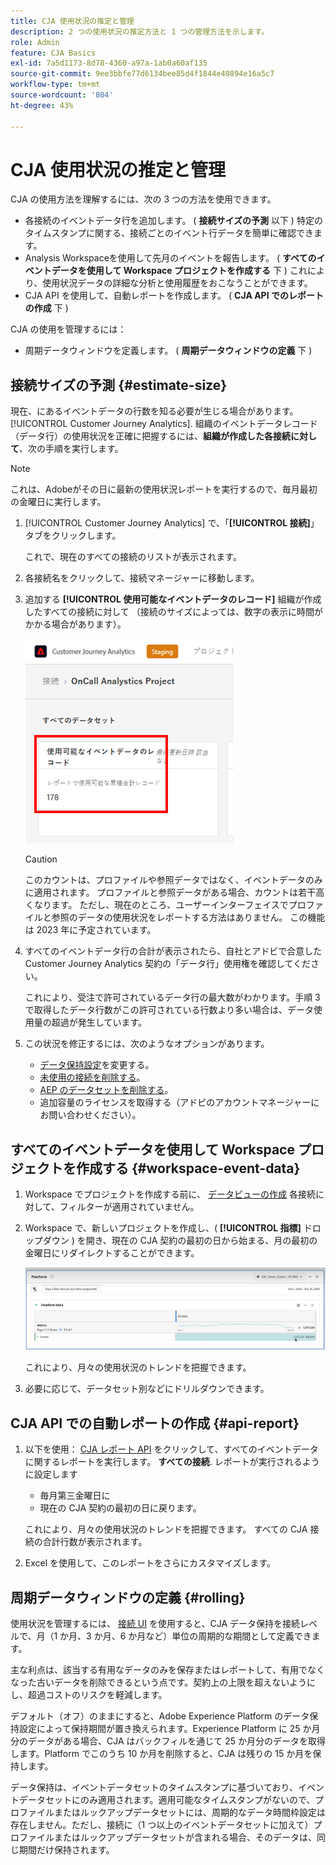 ```yaml
---
title: CJA 使用状況の推定と管理
description: 2 つの使用状況の推定方法と 1 つの管理方法を示します。
role: Admin
feature: CJA Basics
exl-id: 7a5d1173-8d78-4360-a97a-1ab0a60af135
source-git-commit: 9ee3bbfe77d6134bee85d4f1844e40894e16a5c7
workflow-type: tm+mt
source-wordcount: '804'
ht-degree: 43%

---
```


# CJA 使用状況の推定と管理

CJA の使用方法を理解するには、次の 3 つの方法を使用できます。

* 各接続のイベントデータ行を追加します。 ( **接続サイズの予測** 以下 ) 特定のタイムスタンプに関する、接続ごとのイベント行データを簡単に確認できます。
* Analysis Workspaceを使用して先月のイベントを報告します。 ( **すべてのイベントデータを使用して Workspace プロジェクトを作成する** 下 ) これにより、使用状況データの詳細な分析と使用履歴をおこなうことができます。
* CJA API を使用して、自動レポートを作成します。 ( **CJA API でのレポートの作成** 下 )

CJA の使用を管理するには：

* 周期データウィンドウを定義します。 ( **周期データウィンドウの定義** 下 )

## 接続サイズの予測 {#estimate-size}

現在、にあるイベントデータの行数を知る必要が生じる場合があります。 [!UICONTROL Customer Journey Analytics]. 組織のイベントデータレコード（データ行）の使用状況を正確に把握するには、**組織が作成した各接続に対して**、次の手順を実行します。

>[!NOTE]
>
>これは、Adobeがその日に最新の使用状況レポートを実行するので、毎月最初の金曜日に実行します。

1. [!UICONTROL Customer Journey Analytics] で、「**[!UICONTROL 接続]**」タブをクリックします。

   これで、現在のすべての接続のリストが表示されます。

1. 各接続名をクリックして、接続マネージャーに移動します。

1. 追加する **[!UICONTROL 使用可能なイベントデータのレコード]** 組織が作成したすべての接続に対して （接続のサイズによっては、数字の表示に時間がかかる場合があります）。

   ![イベントデータ](assets/event-data.png)

   >[!CAUTION]
   >
   >   このカウントは、プロファイルや参照データではなく、イベントデータのみに適用されます。 プロファイルと参照データがある場合、カウントは若干高くなります。 ただし、現在のところ、ユーザーインターフェイスでプロファイルと参照のデータの使用状況をレポートする方法はありません。 この機能は 2023 年に予定されています。

1. すべてのイベントデータ行の合計が表示されたら、自社とアドビで合意した Customer Journey Analytics 契約の「データ行」使用権を確認してください。

   これにより、受注で許可されているデータ行の最大数がわかります。手順 3 で取得したデータ行数がこの許可されている行数より多い場合は、データ使用量の超過が発生しています。

1. この状況を修正するには、次のようなオプションがあります。

   * [データ保持設定](https://experienceleague.adobe.com/docs/analytics-platform/using/cja-connections/manage-connections.html?lang=ja#set-rolling-window-for-connection-data-retention)を変更する。
   * [未使用の接続を削除する](https://experienceleague.adobe.com/docs/analytics-platform/using/cja-overview/cja-faq.html?lang=ja#implications-of-deleting-data-components)。
   * [AEP のデータセットを削除する](https://experienceleague.adobe.com/docs/analytics-platform/using/cja-overview/cja-faq.html?lang=ja#implications-of-deleting-data-components)。
   * 追加容量のライセンスを取得する（アドビのアカウントマネージャーにお問い合わせください）。

## すべてのイベントデータを使用して Workspace プロジェクトを作成する {#workspace-event-data}

1. Workspace でプロジェクトを作成する前に、 [データビューの作成](/help/data-views/create-dataview.md) 各接続に対して、フィルターが適用されていません。

1. Workspace で、新しいプロジェクトを作成し、( **[!UICONTROL 指標]** ドロップダウン ) を開き、現在の CJA 契約の最初の日から始まる、月の最初の金曜日にリダイレクトすることができます。

   ![イベント](assets/events-usage.png)

   これにより、月々の使用状況のトレンドを把握できます。

1. 必要に応じて、データセット別などにドリルダウンできます。


## CJA API での自動レポートの作成 {#api-report}

1. 以下を使用： [CJA レポート API](https://developer.adobe.com/cja-apis/docs/api/#tag/Reporting-API) をクリックして、すべてのイベントデータに関するレポートを実行します。 **すべての接続**. レポートが実行されるように設定します

   * 毎月第三金曜日に
   * 現在の CJA 契約の最初の日に戻ります。

   これにより、月々の使用状況のトレンドを把握できます。 すべての CJA 接続の合計行数が表示されます。

1. Excel を使用して、このレポートをさらにカスタマイズします。

## 周期データウィンドウの定義 {#rolling}

使用状況を管理するには、 [接続 UI](/help/connections/create-connection.md) を使用すると、CJA データ保持を接続レベルで、月（1 か月、3 か月、6 か月など）単位の周期的な期間として定義できます。

主な利点は、該当する有用なデータのみを保存またはレポートして、有用でなくなった古いデータを削除できるという点です。契約上の上限を超えないようにし、超過コストのリスクを軽減します。

デフォルト（オフ）のままにすると、Adobe Experience Platform のデータ保持設定によって保持期間が置き換えられます。Experience Platform に 25 か月分のデータがある場合、CJA はバックフィルを通じて 25 か月分のデータを取得します。Platform でこのうち 10 か月を削除すると、CJA は残りの 15 か月を保持します。

データ保持は、イベントデータセットのタイムスタンプに基づいており、イベントデータセットにのみ適用されます。適用可能なタイムスタンプがないので、プロファイルまたはルックアップデータセットには、周期的なデータ時間枠設定は存在しません。ただし、接続に（1 つ以上のイベントデータセットに加えて）プロファイルまたはルックアップデータセットが含まれる場合、そのデータは、同じ期間だけ保持されます。

